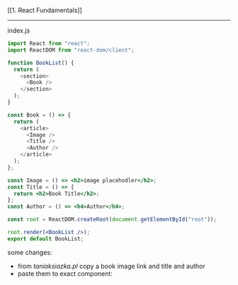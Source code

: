 [[1. React Fundamentals]]

----
index.js
```jsx
import React from "react";
import ReactDOM from "react-dom/client";

function BookList() {
  return (
    <section>
      <Book />
    </section>
  );
}

const Book = () => {
  return (
    <article>
      <Image />
      <Title />
      <Author />
    </article>
  );
};

const Image = () => <h2>image placehodler</h2>;
const Title = () => {
  return <h2>Book Title</h2>;
};
const Author = () => <h4>Author</h4>;

const root = ReactDOM.createRoot(document.getElementById("root"));

root.render(<BookList />);
export default BookList;
```

some changes:
- from *taniaksiazka.pl* copy a book image link and title and author
- paste them to exact component:
```js

```








